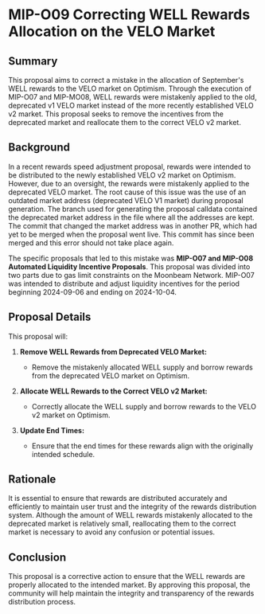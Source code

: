 # MIP-O09 Correcting WELL Rewards Allocation on the VELO Market

## Summary
This proposal aims to correct a mistake in the allocation of September's WELL rewards to the VELO market on Optimism. Through the execution of MIP-O07 and MIP-MO08, WELL rewards were mistakenly applied to the old, deprecated v1 VELO market instead of the more recently established VELO v2 market. This proposal seeks to remove the incentives from the deprecated market and reallocate them to the correct VELO v2 market.

## Background
In a recent rewards speed adjustment proposal, rewards were intended to be distributed to the newly established VELO v2 market on Optimism. However, due to an oversight, the rewards were mistakenly applied to the deprecated VELO market. The root cause of this issue was the use of an outdated market address (deprecated VELO V1 market) during proposal generation. The branch used for generating the proposal calldata contained the deprecated market address in the file where all the addresses are kept. The commit that changed the market address was in another PR, which had yet to be merged when the proposal went live. This commit has since been merged and this error should not take place again.

The specific proposals that led to this mistake was **MIP-O07 and MIP-O08 Automated Liquidity Incentive Proposals**. This proposal was divided into two parts due to gas limit constraints on the Moonbeam Network. MIP-O07 was intended to distribute and adjust liquidity incentives for the period beginning 2024-09-06 and ending on 2024-10-04.

## Proposal Details
This proposal will:
1. **Remove WELL Rewards from Deprecated VELO Market:** 
   - Remove the mistakenly allocated WELL supply and borrow rewards from the deprecated VELO market on Optimism.
   
2. **Allocate WELL Rewards to the Correct VELO v2 Market:**
   - Correctly allocate the WELL supply and borrow rewards to the VELO v2 market on Optimism.

3. **Update End Times:** 
   - Ensure that the end times for these rewards align with the originally intended schedule.

## Rationale
It is essential to ensure that rewards are distributed accurately and efficiently to maintain user trust and the integrity of the rewards distribution system. Although the amount of WELL rewards mistakenly allocated to the deprecated market is relatively small, reallocating them to the correct market is necessary to avoid any confusion or potential issues.

## Conclusion
This proposal is a corrective action to ensure that the WELL rewards are properly allocated to the intended market. By approving this proposal, the community will help maintain the integrity and transparency of the rewards distribution process.
